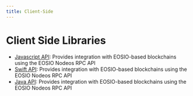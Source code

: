 ```yaml
---
title: Client-Side
---
```

# Client Side Libraries #

- [Javascript API](/eosdocs/client-side/jsdocs/modules): Provides integration with EOSIO-based blockchains using the EOSIO Nodeos RPC API
- [Swift API](/eosdocs/client-side/swiftdocs/): Provides integration with EOSIO-based blockchains using the EOSIO Nodeos RPC API
- [Java API](https://igeebon.com/reference/javadocs): Provides integration with EOSIO-based blockchains using the EOSIO Nodeos RPC API
